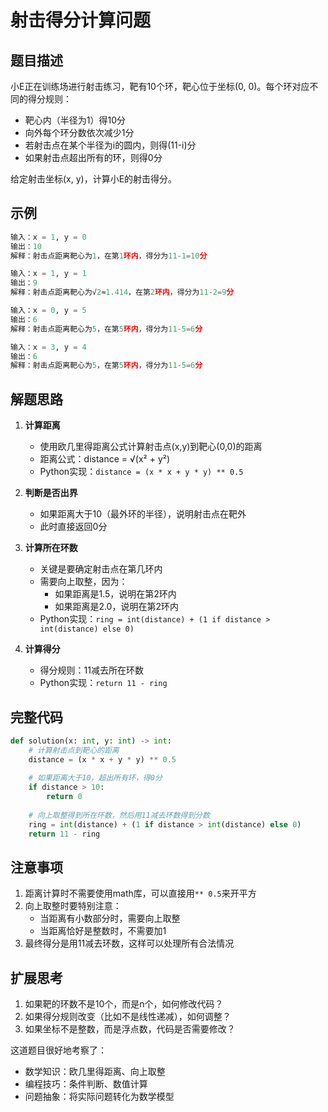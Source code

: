 # 射击得分计算问题

## 题目描述

小E正在训练场进行射击练习，靶有10个环，靶心位于坐标(0, 0)。每个环对应不同的得分规则：
- 靶心内（半径为1）得10分
- 向外每个环分数依次减少1分
- 若射击点在某个半径为i的圆内，则得(11-i)分
- 如果射击点超出所有的环，则得0分

给定射击坐标(x, y)，计算小E的射击得分。

## 示例

```python
输入：x = 1, y = 0
输出：10
解释：射击点距离靶心为1，在第1环内，得分为11-1=10分

输入：x = 1, y = 1
输出：9
解释：射击点距离靶心为√2≈1.414，在第2环内，得分为11-2=9分

输入：x = 0, y = 5
输出：6
解释：射击点距离靶心为5，在第5环内，得分为11-5=6分

输入：x = 3, y = 4
输出：6
解释：射击点距离靶心为5，在第5环内，得分为11-5=6分
```

## 解题思路

1. **计算距离**
   - 使用欧几里得距离公式计算射击点(x,y)到靶心(0,0)的距离
   - 距离公式：distance = √(x² + y²)
   - Python实现：`distance = (x * x + y * y) ** 0.5`

2. **判断是否出界**
   - 如果距离大于10（最外环的半径），说明射击点在靶外
   - 此时直接返回0分

3. **计算所在环数**
   - 关键是要确定射击点在第几环内
   - 需要向上取整，因为：
     - 如果距离是1.5，说明在第2环内
     - 如果距离是2.0，说明在第2环内
   - Python实现：`ring = int(distance) + (1 if distance > int(distance) else 0)`

4. **计算得分**
   - 得分规则：11减去所在环数
   - Python实现：`return 11 - ring`

## 完整代码

```python
def solution(x: int, y: int) -> int:
    # 计算射击点到靶心的距离
    distance = (x * x + y * y) ** 0.5
    
    # 如果距离大于10，超出所有环，得0分
    if distance > 10:
        return 0
        
    # 向上取整得到所在环数，然后用11减去环数得到分数
    ring = int(distance) + (1 if distance > int(distance) else 0)
    return 11 - ring
```

## 注意事项

1. 距离计算时不需要使用math库，可以直接用`** 0.5`来开平方
2. 向上取整时要特别注意：
   - 当距离有小数部分时，需要向上取整
   - 当距离恰好是整数时，不需要加1
3. 最终得分是用11减去环数，这样可以处理所有合法情况

## 扩展思考

1. 如果靶的环数不是10个，而是n个，如何修改代码？
2. 如果得分规则改变（比如不是线性递减），如何调整？
3. 如果坐标不是整数，而是浮点数，代码是否需要修改？

这道题目很好地考察了：
- 数学知识：欧几里得距离、向上取整
- 编程技巧：条件判断、数值计算
- 问题抽象：将实际问题转化为数学模型
